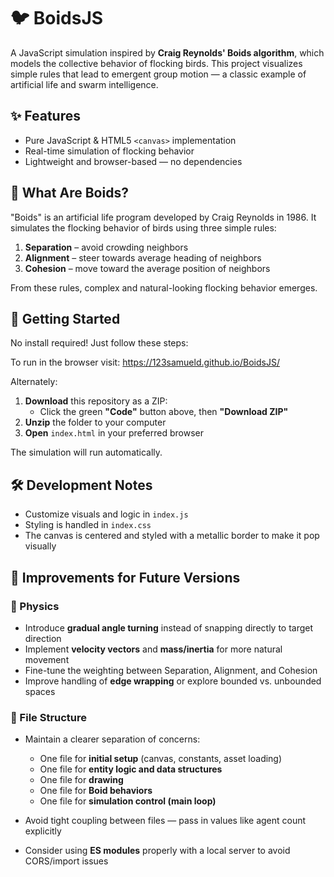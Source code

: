 # 🐦 BoidsJS

A JavaScript simulation inspired by **Craig Reynolds' Boids algorithm**, which models the collective behavior of flocking birds. This project visualizes simple rules that lead to emergent group motion — a classic example of artificial life and swarm intelligence.

## ✨ Features

- Pure JavaScript & HTML5 `<canvas>` implementation
- Real-time simulation of flocking behavior
- Lightweight and browser-based — no dependencies

## 📜 What Are Boids?

"Boids" is an artificial life program developed by Craig Reynolds in 1986. It simulates the flocking behavior of birds using three simple rules:

1. **Separation** – avoid crowding neighbors  
2. **Alignment** – steer towards average heading of neighbors  
3. **Cohesion** – move toward the average position of neighbors  

From these rules, complex and natural-looking flocking behavior emerges.

## 🚀 Getting Started

No install required! Just follow these steps:

To run in the browser visit: https://123samueld.github.io/BoidsJS/

Alternately:

1. **Download** this repository as a ZIP:  
   - Click the green **"Code"** button above, then **"Download ZIP"**  
2. **Unzip** the folder to your computer  
3. **Open** `index.html` in your preferred browser  

The simulation will run automatically.

## 🛠️ Development Notes

- Customize visuals and logic in `index.js`  
- Styling is handled in `index.css`  
- The canvas is centered and styled with a metallic border to make it pop visually  

## 🧠 Improvements for Future Versions

### 🔬 Physics

- Introduce **gradual angle turning** instead of snapping directly to target direction
- Implement **velocity vectors** and **mass/inertia** for more natural movement
- Fine-tune the weighting between Separation, Alignment, and Cohesion
- Improve handling of **edge wrapping** or explore bounded vs. unbounded spaces

### 🧱 File Structure

- Maintain a clearer separation of concerns:
  - One file for **initial setup** (canvas, constants, asset loading)
  - One file for **entity logic and data structures**
  - One file for **drawing**
  - One file for **Boid behaviors**
  - One file for **simulation control (main loop)**

- Avoid tight coupling between files — pass in values like agent count explicitly
- Consider using **ES modules** properly with a local server to avoid CORS/import issues
